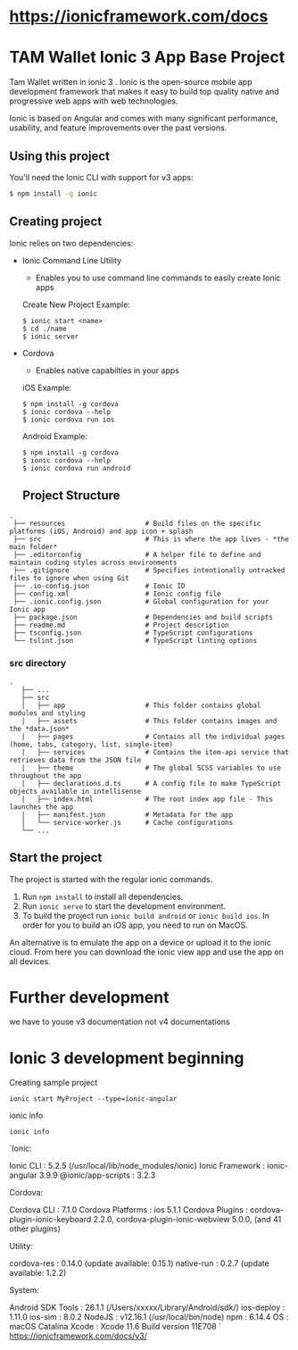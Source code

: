 # https://ionicframework.com/docs

TAM Wallet Ionic 3 App Base Project
=====================

Tam Wallet written in ionic 3 .
Ionic is the open-source mobile app development framework that makes it easy to build top quality native and progressive web apps with web technologies.

Ionic is based on Angular and comes with many significant performance, usability, and feature improvements over the past versions.

## Using this project

You'll need the Ionic CLI with support for v3 apps:

```bash
$ npm install -g ionic
```

## Creating project

Ionic relies on two dependencies: 
- Ionic Command Line Utility
  - Enables you to use command line commands to easily create Ionic apps
  
  Create New Project Example:
  ```
  $ ionic start <name>
  $ cd ./name
  $ ionic server
  ```
  
- Cordova
  - Enables native capabilties in your apps
  
  iOS Example:
  ```
  $ npm install -g cordova
  $ ionic cordova --help
  $ ionic cordova run ios
  ```
  
  Android Example:
    ```
    $ npm install -g cordova
    $ ionic cordova --help
    $ ionic cordova run android
    ```
  
  ## Project Structure

```
.
 ├── resources                    # Build files on the specific platforms (iOS, Android) and app icon + splash
 ├── src                          # This is where the app lives - *the main folder*
 ├── .editorconfig                # A helper file to define and maintain coding styles across environments
 ├── .gitignore                   # Specifies intentionally untracked files to ignore when using Git
 ├── .io-config.json              # Ionic ID
 ├── config.xml                   # Ionic config file
 ├── .ionic.config.json           # Global configuration for your Ionic app
 ├── package.json                 # Dependencies and build scripts
 ├── readme.md                    # Project description
 ├── tsconfig.json                # TypeScript configurations
 └── tslint.json                  # TypeScript linting options
```

### src directory
```
.
   ├── ...
   ├── src                       
   │   ├── app                    # This folder contains global modules and styling
   │   ├── assets                 # This folder contains images and the *data.json*
   |   ├── pages                  # Contains all the individual pages (home, tabs, category, list, single-item)
   |   ├── services               # Contains the item-api service that retrieves data from the JSON file
   |   ├── theme                  # The global SCSS variables to use throughout the app
   |   ├── declarations.d.ts      # A config file to make TypeScript objects available in intellisense
   |   ├── index.html             # The root index app file - This launches the app
   |   ├── manifest.json          # Metadata for the app
   │   └── service-worker.js      # Cache configurations
   └── ...
```


## Start the project
The project is started with the regular ionic commands.

1. Run `npm install` to install all dependencies.
2. Run `ionic serve` to start the development environment.
3. To build the project run `ionic build android` or `ionic build ios`. In order for you to build an iOS app, you need to run on MacOS.

An alternative is to emulate the app on a device or upload it to the ionic cloud. From here you can download the ionic view app and use the app on all devices.

  
 # Further development
we have to youse v3 documentation not v4 documentations

 # Ionic 3 development beginning
 
Creating sample project 

`ionic start MyProject --type=ionic-angular`


ionic info

`ionic info`

`Ionic:

   Ionic CLI          : 5.2.5 (/usr/local/lib/node_modules/ionic)
   Ionic Framework    : ionic-angular 3.9.9
   @ionic/app-scripts : 3.2.3

Cordova:

   Cordova CLI       : 7.1.0
   Cordova Platforms : ios 5.1.1
   Cordova Plugins   : cordova-plugin-ionic-keyboard 2.2.0, cordova-plugin-ionic-webview 5.0.0, (and 41 other plugins)

Utility:

   cordova-res : 0.14.0 (update available: 0.15.1)
   native-run  : 0.2.7 (update available: 1.2.2)

System:

   Android SDK Tools : 26.1.1 (/Users/xxxxx/Library/Android/sdk/)
   ios-deploy        : 1.11.0
   ios-sim           : 8.0.2
   NodeJS            : v12.16.1 (/usr/local/bin/node)
   npm               : 6.14.4
   OS                : macOS Catalina
   Xcode             : Xcode 11.6 Build version 11E708
`
https://ionicframework.com/docs/v3/
